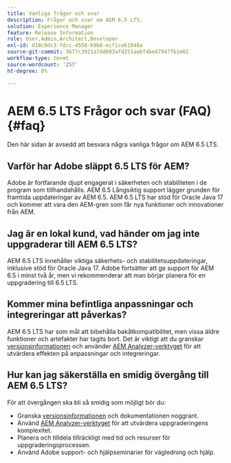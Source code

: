 ```yaml
---
title: Vanliga frågor och svar
description: Frågor och svar om AEM 6.5 LTS.
solution: Experience Manager
feature: Release Information
role: User,Admin,Architect,Developer
exl-id: d18c9dc3-fdcc-4558-b9b6-ecf1ce61048a
source-git-commit: 3677c3921a7dd603afd251aebf4be67947fb1e02
workflow-type: tm+mt
source-wordcount: '257'
ht-degree: 0%

---
```


# AEM 6.5 LTS Frågor och svar (FAQ) {#faq}

Den här sidan är avsedd att besvara några vanliga frågor om AEM 6.5 LTS.

## Varför har Adobe släppt 6.5 LTS för AEM?

Adobe är fortfarande djupt engagerat i säkerheten och stabiliteten i de program som tillhandahålls. AEM 6.5 Långsiktig support lägger grunden för framtida uppdateringar av AEM 6.5. AEM 6.5 LTS har stöd för Oracle Java 17 och kommer att vara den AEM-gren som får nya funktioner och innovationer från AEM.

## Jag är en lokal kund, vad händer om jag inte uppgraderar till AEM 6.5 LTS?

AEM 6.5 LTS innehåller viktiga säkerhets- och stabilitetsuppdateringar, inklusive stöd för Oracle Java 17. Adobe fortsätter att ge support för AEM 6.5 i minst två år, men vi rekommenderar att man börjar planera för en uppgradering till 6.5 LTS.

## Kommer mina befintliga anpassningar och integreringar att påverkas?

AEM 6.5 LTS har som mål att bibehålla bakåtkompatibilitet, men vissa äldre funktioner och artefakter har tagits bort.
Det är viktigt att du granskar [versionsinformationen](/help/release-notes/release-notes.md#deprecated-and-removed-features) och använder [AEM Analyzer-verktyget](/help/sites-deploying/aem-analyzer.md) för att utvärdera effekten på anpassningar och integreringar.

## Hur kan jag säkerställa en smidig övergång till AEM 6.5 LTS?

För att övergången ska bli så smidig som möjligt bör du:

* Granska [versionsinformationen](/help/release-notes/release-notes.md) och dokumentationen noggrant.
* Använd [AEM Analyzer-verktyget](/help/sites-deploying/aem-analyzer.md) för att utvärdera uppgraderingens komplexitet.
* Planera och tilldela tillräckligt med tid och resurser för uppgraderingsprocessen.
* Använd Adobe support- och hjälpseminarier för vägledning och hjälp.
